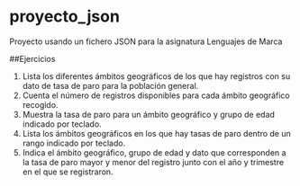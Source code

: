 # proyecto_json
Proyecto usando un fichero JSON para la asignatura Lenguajes de Marca

##Ejercicios
1. Lista los diferentes ámbitos geográficos de los que hay registros con su dato de tasa de paro para la población general.
2. Cuenta el número de registros disponibles para cada ámbito geográfico recogido.
3. Muestra la tasa de paro para un ámbito geográfico y grupo de edad indicado por teclado.
4. Lista los ámbitos geográficos en los que hay tasas de paro dentro de un rango indicado por teclado.
5. Indica el ámbito geográfico, grupo de edad y dato que corresponden a la tasa de paro mayor y menor del registro junto con el año y trimestre en el que se registraron.

